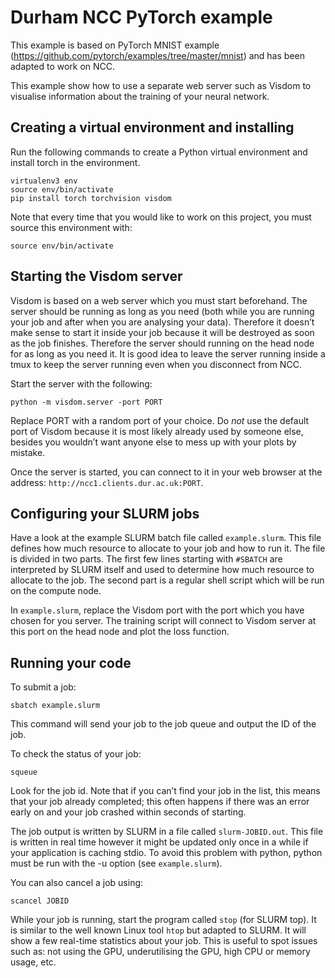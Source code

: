 # Durham NCC PyTorch example

This example is based on PyTorch MNIST example (https://github.com/pytorch/examples/tree/master/mnist) and has been adapted to work on NCC.

This example show how to use a separate web server such as Visdom to visualise information about the training of your neural network.

## Creating a virtual environment and installing

Run the following commands to create a Python virtual environment and install torch in the environment.
```
virtualenv3 env
source env/bin/activate
pip install torch torchvision visdom
```

Note that every time that you would like to work on this project, you must source this environment with:
```
source env/bin/activate
```

## Starting the Visdom server

Visdom is based on a web server which you must start beforehand. The server should be running as long as you need (both while you are running your job and after when you are analysing your data). Therefore it doesn’t make sense to start it inside your job because it will be destroyed as soon as the job finishes. Therefore the server should running on the head node for as long as you need it. It is good idea to leave the server running inside a tmux to keep the server running even when you disconnect from NCC.

Start the server with the following:
```
python -m visdom.server -port PORT
```
Replace PORT with a random port of your choice. Do *not* use the default port of Visdom because it is most likely already used by someone else, besides you wouldn’t want anyone else to mess up with your plots by mistake.

Once the server is started, you can connect to it in your web browser at the address: `http://ncc1.clients.dur.ac.uk:PORT`.

## Configuring your SLURM jobs

Have a look at the example SLURM batch file called `example.slurm`. This file defines how much resource to allocate to your job and how to run it. The file is divided in two parts. The first few lines starting with `#SBATCH` are interpreted by SLURM itself and used to determine how much resource to allocate to the job. The second part is a regular shell script which will be run on the compute node.

In `example.slurm`, replace the Visdom port with the port which you have chosen for you server. The training script will connect to Visdom server at this port on the head node and plot the loss function.

## Running your code

To submit a job:
```
sbatch example.slurm
```
This command will send your job to the job queue and output the ID of the job.

To check the status of your job:
```
squeue
```
Look for the job id. Note that if you can’t find your job in the list, this means that your job already completed; this often happens if there was an error early on and your job crashed within seconds of starting.

The job output is written by SLURM in a file called `slurm-JOBID.out`. This file is written in real time however it might be updated only once in a while if your application is caching stdio. To avoid this problem with python, python must be run with the -u option (see `example.slurm`).

You can also cancel a job using:
```
scancel JOBID
```

While your job is running, start the program called `stop` (for SLURM top). It is similar to the well known Linux tool `htop` but adapted to SLURM. It will show a few real-time statistics about your job. This is useful to spot issues such as: not using the GPU, underutilising the GPU, high CPU or memory usage, etc.


